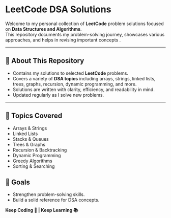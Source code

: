 # LeetCode DSA Solutions

Welcome to my personal collection of **LeetCode** problem solutions focused on **Data Structures and Algorithms**.  
This repository documents my problem-solving journey, showcases various approaches, and helps in revising important concepts .

---

## 🚀 About This Repository
- Contains my solutions to selected **LeetCode** problems.
- Covers a variety of **DSA topics** including arrays, strings, linked lists, trees, graphs, recursion, dynamic programming, and more.
- Solutions are written with clarity, efficiency, and readability in mind.
- Updated regularly as I solve new problems.

---

## 📌 Topics Covered
- Arrays & Strings  
- Linked Lists  
- Stacks & Queues  
- Trees & Graphs  
- Recursion & Backtracking  
- Dynamic Programming  
- Greedy Algorithms  
- Sorting & Searching  

## 🎯 Goals
- Strengthen problem-solving skills.
- Build a solid reference for DSA concepts.



**Keep Coding 🚀 | Keep Learning 📚**

